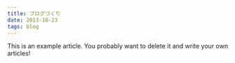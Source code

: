 ```yaml
---
title: ブログづくり
date: 2013-10-23
tags: blog
---
```


This is an example article. You probably want to delete it and write your own articles!
